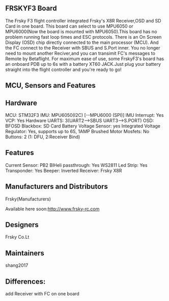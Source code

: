 ## FRSKYF3 Board

The Frsky F3 flight controller integrated Frsky's X8R Receiver,OSD and SD Card in one board. This board can select to use MPU6050 or MPU6000(Now the board is mounted with MPU6050).This board has no problem running fast loop times and ESC protocols. There is an On Screen Display (OSD) chip directly connected to the main processor (MCU). And the FC connect to the Receiver with SBUS and S.Port inner. You no longer need to mount another Reciver,and you can transimit FC's messages to Remote by Betaflight.
For maximum ease of use, some FrskyF3's board has an onboard PDB up to 6s with a battery XT60 JACK.Just plug your battery straight into the flight controller and you're ready to go! 

## MCU, Sensors and Features

## Hardware

  MCU: STM32F3
  IMU: MPU6050(I2C) [--MPU6000 (SPI)]
  IMU Interrupt: Yes
  VCP: Yes
  Hardware UARTS: 3(UART2-->SBUS UART3-->S.PORT)
  OSD: BFOSD
  Blackbox: SD Card
  Battery Voltage Sensor: yes
  Integrated Voltage Regulator: Yes, supports up to 6S, 1AMP
  Brushed Motor Mosfets: No
  Buttons: 2 (1: DFU, 2:Receiver Bind)

## Features

  Current Sensor: PB2
  BlHeli passthrough: Yes
  WS2811 Led Strip: Yes
  Transponder: Yes
  Beeper: Inverted
  Receiver: Frsky X8R

## Manufacturers and Distributors
  Frsky(Manufacturers)
  
  Available here soon:http://www.frsky-rc.com

## Designers

  Frsky Co.Lt

## Maintainers

  shang2017

## Differences:

  add Receiver with FC on one board


